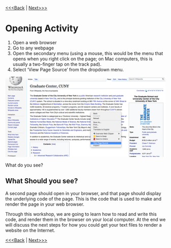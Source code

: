[<<<Back](introduction.md) | [Next>>>](basic.md)

# Opening Activity

1. Open a web browser
2. Go to any webpage
3. Open the secondary menu (using a mouse, this would be the menu that opens when you right click on the page; on Mac computers, this is usually a two-finger tap on the track pad).
4. Select ‘View Page Source’ from the dropdown menu. 

![Image showing dropdown menu that appears when right clicking on a website in Chrome or Firefox](page_source.jpeg)

What do you see?

## What Should you see? 

A second page should open in your browser, and that page should display the underlying code of the page. This is the code that is used to make and render the page in your web browser. 

Through this workshop, we are going to learn how to read and write this code, and render them in the browser on your local computer. At the end we will discuss the next steps for how you could get your text files to render a website on the Internet. 

[<<<Back](introduction.md) | [Next>>>](basic.md)
